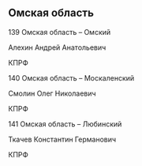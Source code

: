## Омская область
   
   139 Омская область – Омский
   
   Алехин Андрей Анатольевич
   
   КПРФ
   
   140 Омская область – Москаленский
   
   Смолин Олег Николаевич
   
   КПРФ
   
   141 Омская область – Любинский
   
   Ткачев Константин Германович
   
   КПРФ
   

